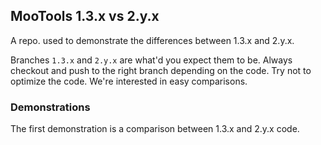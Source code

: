 ## MooTools 1.3.x vs 2.y.x

A repo. used to demonstrate the differences between 1.3.x and 2.y.x.

Branches `1.3.x` and `2.y.x` are what'd you expect them to be. Always checkout and push to the right branch depending on the code. Try not to optimize the code. We're interested in easy comparisons. 

### Demonstrations

The first demonstration is a comparison between 1.3.x and 2.y.x code. 
